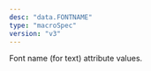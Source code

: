 ```yaml
---
desc: "data.FONTNAME"
type: "macroSpec"
version: "v3"
---
```


Font name (for text) attribute
values.
